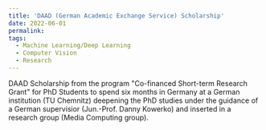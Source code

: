 ```yaml
---
title: 'DAAD (German Academic Exchange Service) Scholarship'
date: 2022-06-01
permalink: 
tags:
  - Machine Learning/Deep Learning
  - Computer Vision
  - Research
---
```


DAAD Scholarship from the program "Co-financed Short-term Research Grant" for PhD Students to spend six months in Germany at a German institution (TU Chemnitz) deepening the PhD studies under the guidance of a German supervisior (Jun.-Prof. Danny Kowerko) and inserted in a research group (Media Computing group).    